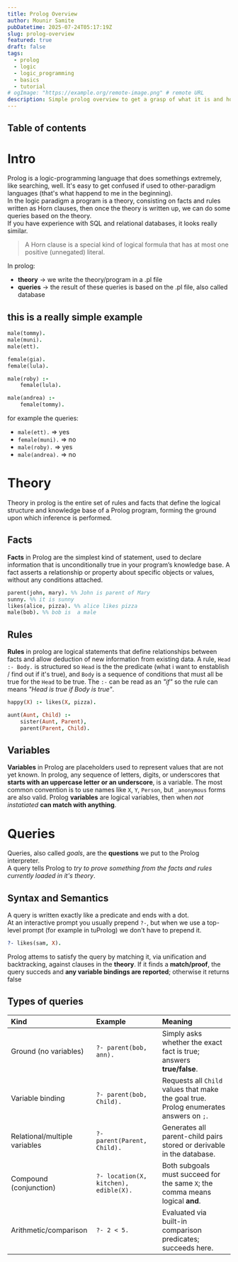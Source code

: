 ```yaml
---
title: Prolog Overview
author: Mounir Samite
pubDatetime: 2025-07-24T05:17:19Z
slug: prolog-overview
featured: true
draft: false
tags:
  - prolog
  - logic
  - logic_programming
  - basics
  - tutorial
# ogImage: "https://example.org/remote-image.png" # remote URL
description: Simple prolog overview to get a grasp of what it is and how to use it.
---
```

## Table of contents

# Intro
Prolog is a logic-programming language that does somethings extremely, like searching, well. It's easy to get confused if used to other-paradigm languages (that's what happend to me in the beginning).
<br>
In the logic paradigm a program is a theory, consisting on facts and rules written as Horn clauses, then once the theory is written up, we can do some queries based on the theory.
<br>
If you have experience with SQL and relational databases, it looks really similar.

> A Horn clause is a special kind of logical formula that has at most one positive (unnegated) literal.

In prolog:
- **theory** -> we write the theory/program in a .pl file
- **queries** -> the result of these queries is based on the .pl file, also called database 

## this is a really simple example
```prolog file=example.pl
male(tommy).
male(muni).
male(ett).

female(gia).
female(lula).

male(roby) :- 
	female(lula).

male(andrea) :- 
	female(tommy).
```

for example the queries:
- `male(ett).` => yes
- `female(muni).` => no
- `male(roby).` => yes
- `male(andrea).` => no 

# Theory

Theory in prolog is the entire set of rules and facts that define the logical structure and knowledge base of a Prolog program, forming the ground upon which inference is performed.

## Facts
**Facts** in Prolog are the simplest kind of statement, used to declare information that is unconditionally true in your program’s knowledge base. A fact asserts a relationship or property about specific objects or values, without any conditions attached.

```prolog file=facts.pl
parent(john, mary). %% John is parent of Mary
sunny. %% it is sunny
likes(alice, pizza). %% alice likes pizza
male(bob). %% bob is  a male
```

## Rules
**Rules** in prolog are logical statements that define relationships between facts and allow deduction of new information from existing data.
A rule, `Head :- Body.` is structured so `Head` is the the predicate (what i want to enstablish / find out if it's true), and `Body` is a sequence of conditions that must all be true for the `Head` to be true.
The `:-` can be read as an *"if"* so the rule can means *"Head is true if Body is true"*.

```prolog file=rules.pl
happy(X) :- likes(X, pizza).

aunt(Aunt, Child) :-
    sister(Aunt, Parent),
    parent(Parent, Child).

```

## Variables
**Variables** in Prolog are placeholders used to represent values that are not yet known.
In prolog, any sequence of letters, digits, or underscores that **starts with an uppercase letter or an underscore**, is a variable. The most common convention is to use names like `X`, `Y`, `Person`, but `_anonymous` forms are also valid.
Prolog **variables** are logical variables, then when *not instatiated* **can match with anything**.


# Queries
Queries, also called *goals*, are the **questions** we put to the Prolog interpreter.
<br>
A query tells Prolog to *try to prove something from the facts and rules currently loaded in it's theory*.

## Syntax and Semantics
A query is written exactly like a predicate and ends with a dot.
<br>
At an interactive prompt you usually prepend `?-`, but when we use a top-level prompt (for example in tuProlog) we don't have to prepend it.

```prolog
?- likes(sam, X).
```

Prolog attems to satisfy the query by matching it, via unification and backtracking, against clauses in the **theory**. If it finds a **match/proof**, the query succeds and **any variable bindings are reported**; otherwise it returns false

## Types of queries

| Kind | Example | Meaning |
| :-- | :-- | :-- |
| Ground (no variables) | `?- parent(bob, ann).` | Simply asks whether the exact fact is true; answers **true/false**. |
| Variable binding | `?- parent(bob, Child).` | Requests all `Child` values that make the goal true. Prolog enumerates answers on `;`. |
| Relational/multiple variables | `?- parent(Parent, Child).` | Generates all parent-child pairs stored or derivable in the database. |
| Compound (conjunction) | `?- location(X, kitchen), edible(X).` | Both subgoals must succeed for the same `X`; the comma means logical **and**. |
| Arithmetic/comparison | `?- 2 < 5.` | Evaluated via built-in comparison predicates; succeeds here. |
